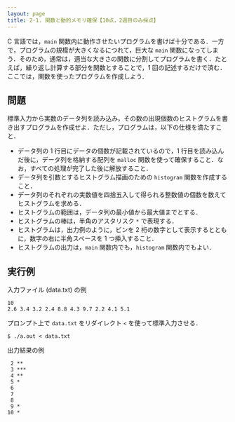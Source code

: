 ```yaml
---
layout: page
title: 2-1. 関数と動的メモリ確保【10点，2週目のみ採点】
---
```


C 言語では，`main` 関数内に動作させたいプログラムを書けば十分である．一方で，プログラムの規模が大きくなるにつれて，巨大な `main` 関数になってしまう．そのため，通常は，適当な大きさの関数に分割してプログラムを書く．たとえば，繰り返し計算する部分を関数とすることで，1 回の記述するだけで済む．ここでは，関数を使ったプログラムを作成しよう．

## 問題

標準入力から実数のデータ列を読み込み，その数の出現個数のヒストグラムを書き出すプログラムを作成せよ．ただし，プログラムは，以下の仕様を満たすこと．

- データ列の 1 行目にデータの個数が記載されているので，1 行目を読み込んだ後に，データ列を格納する配列を `malloc` 関数を使って確保すること．なお，すべての処理が完了した後に解放すること．
- データ列を引数とするヒストグラム描画のための `histogram` 関数を作成すること．
- データ列のそれぞれの実数値を四捨五入して得られる整数値の個数を数えてヒストグラムを求める．
- ヒストグラムの範囲は，データ列の最小値から最大値までとする．
- ヒストグラムの棒は，半角のアスタリスク `*` で表現する．
- ヒストグラムは，出力例のように，ビンを 2 桁の数字として表示するとともに，数字の右に半角スペースを 1 つ挿入すること．
- ヒストグラムの出力は，`main` 関数内でも，`histogram` 関数内でもよい．


## 実行例

入力ファイル (data.txt) の例

```
10
2.6 3.4 3.2 2.4 8.8 4.3 9.7 2.2 4.1 5.1
```

プロンプト上で `data.txt` をリダイレクト `<` を使って標準入力させる．
```
$ ./a.out < data.txt
```

出力結果の例
```
 2 **
 3 ***
 4 **
 5 *
 6 
 7 
 8 
 9 *
10 *
```
